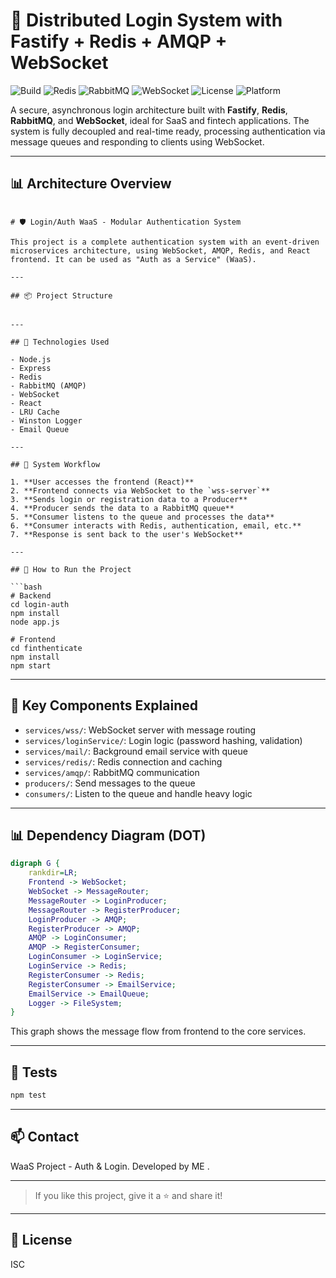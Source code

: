 # 🔐 Distributed Login System with Fastify + Redis + AMQP + WebSocket

![Build](https://img.shields.io/badge/build-passing-brightgreen)
![Redis](https://img.shields.io/badge/cache-redis-red)
![RabbitMQ](https://img.shields.io/badge/queue-rabbitmq-orange)
![WebSocket](https://img.shields.io/badge/websocket-enabled-blue)
![License](https://img.shields.io/badge/license-ISC-lightgrey)
![Platform](https://img.shields.io/badge/platform-nodejs-yellow)

A secure, asynchronous login architecture built with **Fastify**, **Redis**, **RabbitMQ**, and **WebSocket**, ideal for SaaS and fintech applications. The system is fully decoupled and real-time ready, processing authentication via message queues and responding to clients using WebSocket.

---

## 📊 Architecture Overview

```

# 🛡️ Login/Auth WaaS - Modular Authentication System

This project is a complete authentication system with an event-driven microservices architecture, using WebSocket, AMQP, Redis, and React frontend. It can be used as "Auth as a Service" (WaaS).

---

## 📦 Project Structure


---

## 🚀 Technologies Used

- Node.js
- Express
- Redis
- RabbitMQ (AMQP)
- WebSocket
- React
- LRU Cache
- Winston Logger
- Email Queue

---

## 🔄 System Workflow

1. **User accesses the frontend (React)**
2. **Frontend connects via WebSocket to the `wss-server`**
3. **Sends login or registration data to a Producer**
4. **Producer sends the data to a RabbitMQ queue**
5. **Consumer listens to the queue and processes the data**
6. **Consumer interacts with Redis, authentication, email, etc.**
7. **Response is sent back to the user's WebSocket**

---

## 🔧 How to Run the Project

```bash
# Backend
cd login-auth
npm install
node app.js

# Frontend
cd finthenticate
npm install
npm start
```

---

## 📌 Key Components Explained

- `services/wss/`: WebSocket server with message routing
- `services/loginService/`: Login logic (password hashing, validation)
- `services/mail/`: Background email service with queue
- `services/redis/`: Redis connection and caching
- `services/amqp/`: RabbitMQ communication
- `producers/`: Send messages to the queue
- `consumers/`: Listen to the queue and handle heavy logic

---

## 📊 Dependency Diagram (DOT)

```dot
digraph G {
    rankdir=LR;
    Frontend -> WebSocket;
    WebSocket -> MessageRouter;
    MessageRouter -> LoginProducer;
    MessageRouter -> RegisterProducer;
    LoginProducer -> AMQP;
    RegisterProducer -> AMQP;
    AMQP -> LoginConsumer;
    AMQP -> RegisterConsumer;
    LoginConsumer -> LoginService;
    LoginService -> Redis;
    RegisterConsumer -> Redis;
    RegisterConsumer -> EmailService;
    EmailService -> EmailQueue;
    Logger -> FileSystem;
}
```

This graph shows the message flow from frontend to the core services.

---

## 🧪 Tests

```bash
npm test
```

---

## 📫 Contact

WaaS Project - Auth & Login. Developed by ME .

---


> If you like this project, give it a ⭐ and share it!

---

## 📝 License
ISC
